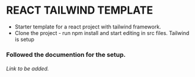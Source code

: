 # REACT TAILWIND TEMPLATE

- Starter template for a react project with tailwind framework.
- Clone the project - run npm install and start editing in src files. Tailwind is setup


### Followed the documention for the setup.

###### Link to be added.
